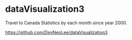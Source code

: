 # dataVisualization3

Travel to Canada Statistics by each month since year 2000.

https://github.com/DevNeoLee/dataVisualization3
